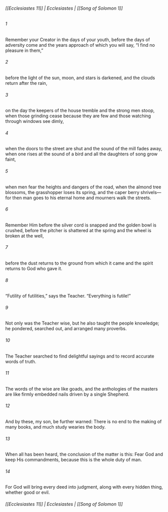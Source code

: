 ###### [[Ecclesiastes 11]] | Ecclesiastes | [[Song of Solomon 1]]

###### 1
Remember your Creator in the days of your youth, before the days of adversity come and the years approach of which you will say, “I find no pleasure in them,”
###### 2
before the light of the sun, moon, and stars is darkened, and the clouds return after the rain,
###### 3
on the day the keepers of the house tremble and the strong men stoop, when those grinding cease because they are few and those watching through windows see dimly,
###### 4
when the doors to the street are shut and the sound of the mill fades away, when one rises at the sound of a bird and all the daughters of song grow faint,
###### 5
when men fear the heights and dangers of the road, when the almond tree blossoms, the grasshopper loses its spring, and the caper berry shrivels—for then man goes to his eternal home and mourners walk the streets.
###### 6
Remember Him before the silver cord is snapped and the golden bowl is crushed, before the pitcher is shattered at the spring and the wheel is broken at the well,
###### 7
before the dust returns to the ground from which it came and the spirit returns to God who gave it.
###### 8
“Futility of futilities,” says the Teacher. “Everything is futile!”
###### 9
Not only was the Teacher wise, but he also taught the people knowledge; he pondered, searched out, and arranged many proverbs.
###### 10
The Teacher searched to find delightful sayings and to record accurate words of truth.
###### 11
The words of the wise are like goads, and the anthologies of the masters are like firmly embedded nails driven by a single Shepherd.
###### 12
And by these, my son, be further warned: There is no end to the making of many books, and much study wearies the body.
###### 13
When all has been heard, the conclusion of the matter is this: Fear God and keep His commandments, because this is the whole duty of man.
###### 14
For God will bring every deed into judgment, along with every hidden thing, whether good or evil.

###### [[Ecclesiastes 11]] | Ecclesiastes | [[Song of Solomon 1]]
